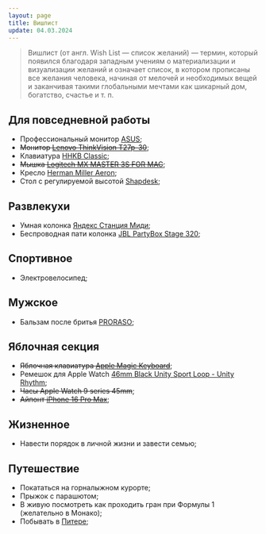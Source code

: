```yaml
---
layout: page
title: Вишлист
update: 04.03.2024
---
```


> Вишлист (от англ. Wish List — список желаний) — термин, который появился благодаря западным 
учениям о материализации и визуализации желаний и означает список, в котором прописаны все 
желания человека, начиная от мелочей и необходимых вещей и заканчивая такими глобальными 
мечтами как шикарный дом, богатство, счастье и т. п.

## Для повседневной работы
- Профессиональный монитор [ASUS](https://sumbar-computer.com/product/professionalnyi-monitor-asus-proart-27-pa279crv-3870/);
- <strike>Монитор [Lenovo ThinkVision T27p-30](https://www.lenovo.com/us/en/p/accessories-and-software/monitors/office/63a9gar1us?orgRef=https%253A%252F%252Fyandex.ru%252F)</strike>;
- Клавиатура [HHKB Classic](https://www.pfuemea.com/en-gb/dr_product/hhkb-professional-classic-white-45g-tkl-printed-keycaps-pd-kb401w);
- <strike>Мышка [Logitech MX MASTER 3S FOR MAC](https://www.logitech.com/en-eu/products/mice/mx-master-3s-mac-bluetooth-mouse.910-006572.html)</strike>;
- Кресло [Herman Miller Aeron](https://cishop.ru/catalog/kresla/kresla-rabochie/kreslo-herman-miller-aeron-new/);
- Стол с регулируемой высотой [Shapdesk](https://shapdesk.com/);

## Развлекухи
- Умная колонка [Яндекс Станция Миди](https://ashgabatmarket.com/product/умная-колонка-яндекс-станция-миди/);
- Беспроводная пати колонка [JBL PartyBox Stage 320](https://www.jbl.com/party-speakers/PARTYBOX-STAGE-320.html);

## Спортивное
- Электровелосипед;

## Мужское
- Бальзам после бритья [PRORASO](https://опаснаябритва.рф/product/balzam-posle-britya-proraso-2);

## Яблочная секция
- <strike>Яблочная клавиатура [Apple Magic Keyboard](https://almapro.com.tm/product/magic-keyboard-with-touch-id)</strike>;
- Ремешок для Apple Watch [46mm Black Unity Sport Loop - Unity Rhythm](https://www.apple.com/shop/product/MDF54AM/A/46mm-black-unity-sport-loop-unity-rhythm?);
- <strike>Часы Apple Watch 9 series 45mm</strike>;
- <strike>Айпонт [iPhone 16 Pro Max](https://www.apple.com/iphone-16-pro/)</strike>;

## Жизненное
- Навести порядок в личной жизни и завести семью;

## Путешествие
- Покататься на горналыжном курорте;
- Прыжок с парашютом;
- В живую посмотреть как проходить гран при Формулы 1 (желательно в Монако);
- Побывать в [Питере](https://ru.wikipedia.org/wiki/Санкт-Петербург);
